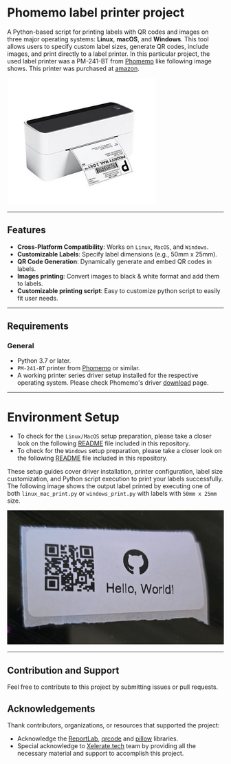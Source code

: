 # Phomemo label printer project

A Python-based script for printing labels with QR codes and images on three major operating systems: **Linux**, **macOS**, and **Windows**. This tool allows users to specify custom label sizes, generate QR codes, include images, and print directly to a label printer. In this particular project, the used label printer was a PM-241-BT from [Phomemo](https://phomemo.com) like following image shows. This printer was purchased at [amazon](https://www.amazon.es/dp/B0BSBTWQ17/ref=sr_1_1_sspa?crid=16WX4MIKH32L3&dib=eyJ2IjoiMSJ9.M09FS4lmpkLF2MN9NbHTgkgqQoCzPodHLyieukvrzHcR-ybIID_CjKIP8OGh5nyF7n1dvflcRViH7w0famM_w-eefLjYxCHDEZcYvkmSqDsgzswr2Ny5Y4HP0RkyBHo_1soLQdr4DWgSsWNSynBB6A._9Rxx4f8yPZiau79RMGMFmzYN9PCwMMkP1ATTlkFMVU&dib_tag=se&keywords=pm-241-bt&nsdOptOutParam=true&qid=1732195655&sprefix=pm-241-bt%2Caps%2C123&sr=8-1-spons&sp_csd=d2lkZ2V0TmFtZT1zcF9hdGY&th=1).

![PM-241-BT](.doc/images/PM-241-BT.png)

---

## Features

- **Cross-Platform Compatibility**: Works on `Linux`, `MacOS`, and `Windows`.
- **Customizable Labels**: Specify label dimensions (e.g., 50mm x 25mm).
- **QR Code Generation**: Dynamically generate and embed QR codes in labels.
- **Images printing**: Convert images to black & white format and add them to labels.
- **Customizable printing script**: Easy to customize python script to easily fit user needs.

---

## Requirements

### General
- Python 3.7 or later.
- `PM-241-BT` printer from [Phomemo](https://phomemo.com) or similar.
- A working printer series driver setup installed for the respective operating system. Please check Phomemo's driver [download](https://eu.phomemo.com/pages/drivers) page.

---

# Environment Setup

- To check for the `Linux/MacOS` setup preparation, please take a closer look on the following [README](.doc/readmes/README_LINUX_MAC.md) file included in this repository.
- To check for the `Windows` setup preparation, please take a closer look on the following [README](.doc/readmes/README_WINDOWS.md) file included in this repository.

These setup guides cover driver installation, printer configuration, label size customization, and Python script execution to print your labels successfully. The following image shows the output label printed by executing one of both `linux_mac_print.py` or `windows_print.py` with labels with `50mm x 25mm` size.

![final_label](.doc/images/final_label.png)

---

## Contribution and Support

Feel free to contribute to this project by submitting issues or pull requests.

## Acknowledgements

Thank contributors, organizations, or resources that supported the project:

- Acknowledge the [ReportLab](https://www.reportlab.com/), [qrcode](https://github.com/lincolnloop/python-qrcode) and [pillow](https://pillow.readthedocs.io/en/stable/) libraries.
- Special acknowledge to [Xelerate.tech](https://www.xelerate.tech/) team by providing all the necessary material and support to accomplish this project.
